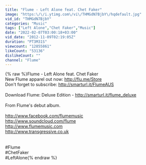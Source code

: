 ```yaml
---
title: "Flume - Left Alone feat. Chet Faker"
image: "https:\/\/i.ytimg.com\/vi\/THMGdN7BjbY\/hqdefault.jpg"
vid_id: "THMGdN7BjbY"
categories: "Music"
tags: ["Left Alone","Chet Faker","Music"]
date: "2022-02-07T03:00:18+03:00"
vid_date: "2012-11-09T02:19:05Z"
duration: "PT3M31S"
viewcount: "12855861"
likeCount: "53136"
dislikeCount: ""
channel: "Flume"
---
```

{% raw %}Flume - Left Alone feat. Chet Faker<br />New Flume apparel out now: <a rel="nofollow" target="blank" href="http://flu.me/Store">http://flu.me/Store</a><br />Don't forget to subscribe: <a rel="nofollow" target="blank" href="http://smarturl.it/FlumeAUS">http://smarturl.it/FlumeAUS</a><br /><br />Download Flume: Deluxe Edition - <a rel="nofollow" target="blank" href="http://smarturl.it/flume_deluxe">http://smarturl.it/flume_deluxe</a> <br /><br />From Flume's debut album. <br /><br /><a rel="nofollow" target="blank" href="http://www.facebook.com/flumemusic">http://www.facebook.com/flumemusic</a><br /><a rel="nofollow" target="blank" href="http://www.soundcloud.com/flume">http://www.soundcloud.com/flume</a><br /><a rel="nofollow" target="blank" href="http://www.flumemusic.com">http://www.flumemusic.com</a><br /><a rel="nofollow" target="blank" href="http://www.transgressive.co.uk">http://www.transgressive.co.uk</a><br /><br /><br />#Flume<br />#ChetFaker<br />#LeftAlone{% endraw %}
